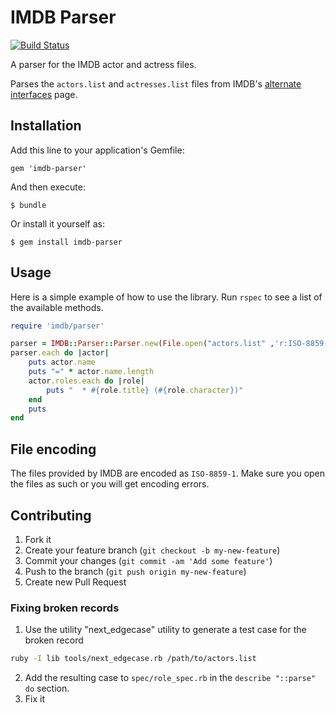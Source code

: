 IMDB Parser
===========

[![Build Status](https://travis-ci.org/sionide21/imdb-parser.png?branch=master)](https://travis-ci.org/sionide21/imdb-parser)

A parser for the IMDB actor and actress files.

Parses the `actors.list` and `actresses.list` files from IMDB's [alternate interfaces](http://www.imdb.com/interfaces) page.


## Installation

Add this line to your application's Gemfile:

    gem 'imdb-parser'

And then execute:

    $ bundle

Or install it yourself as:

    $ gem install imdb-parser


## Usage

Here is a simple example of how to use the library. Run `rspec` to see a list of the available methods.

```ruby
require 'imdb/parser'

parser = IMDB::Parser::Parser.new(File.open("actors.list" ,'r:ISO-8859-1'))
parser.each do |actor|
    puts actor.name
    puts "=" * actor.name.length
    actor.roles.each do |role|
        puts "  * #{role.title} (#{role.character})"
    end
    puts
end
```

## File encoding

The files provided by IMDB are encoded as `ISO-8859-1`. Make sure you open the files as such or you will get encoding errors.

## Contributing

1. Fork it
2. Create your feature branch (`git checkout -b my-new-feature`)
3. Commit your changes (`git commit -am 'Add some feature'`)
4. Push to the branch (`git push origin my-new-feature`)
5. Create new Pull Request

### Fixing broken records

1. Use the utility "next_edgecase" utility to generate a test case for the broken record

 ```sh
ruby -I lib tools/next_edgecase.rb /path/to/actors.list
```

2. Add the resulting case to `spec/role_spec.rb` in the `describe "::parse" do` section.
3. Fix it
